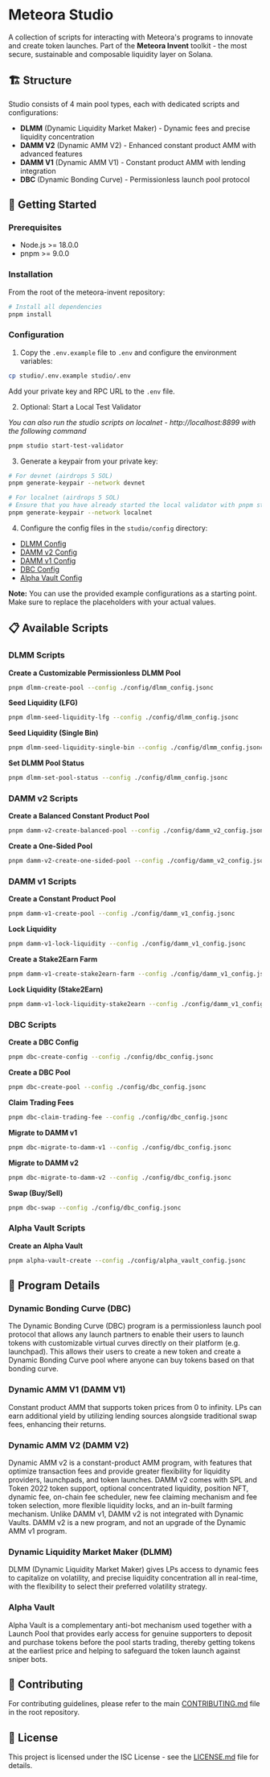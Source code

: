 # Meteora Studio

A collection of scripts for interacting with Meteora's programs to innovate and create token
launches. Part of the **Meteora Invent** toolkit - the most secure, sustainable and composable
liquidity layer on Solana.

## 🏗️ Structure

Studio consists of 4 main pool types, each with dedicated scripts and configurations:

- **DLMM** (Dynamic Liquidity Market Maker) - Dynamic fees and precise liquidity concentration
- **DAMM V2** (Dynamic AMM V2) - Enhanced constant product AMM with advanced features
- **DAMM V1** (Dynamic AMM V1) - Constant product AMM with lending integration
- **DBC** (Dynamic Bonding Curve) - Permissionless launch pool protocol

## 🚀 Getting Started

### Prerequisites

- Node.js >= 18.0.0
- pnpm >= 9.0.0

### Installation

From the root of the meteora-invent repository:

```bash
# Install all dependencies
pnpm install
```

### Configuration

1. Copy the `.env.example` file to `.env` and configure the environment variables:

```bash
cp studio/.env.example studio/.env
```

Add your private key and RPC URL to the `.env` file.

2. Optional: Start a Local Test Validator

_You can also run the studio scripts on localnet - http://localhost:8899 with the following command_

```bash
pnpm studio start-test-validator
```

3. Generate a keypair from your private key:

```bash
# For devnet (airdrops 5 SOL)
pnpm generate-keypair --network devnet

# For localnet (airdrops 5 SOL)
# Ensure that you have already started the local validator with pnpm start-test-validator
pnpm generate-keypair --network localnet
```

4. Configure the config files in the `studio/config` directory:

- [DLMM Config](./config/dlmm_config.jsonc)
- [DAMM v2 Config](./config/damm_v2_config.jsonc)
- [DAMM v1 Config](./config/damm_v1_config.jsonc)
- [DBC Config](./config/dbc_config.jsonc)
- [Alpha Vault Config](./config/alpha_vault_config.jsonc)

**Note:** You can use the provided example configurations as a starting point. Make sure to replace
the placeholders with your actual values.

## 📋 Available Scripts

### DLMM Scripts

**Create a Customizable Permissionless DLMM Pool**

```bash
pnpm dlmm-create-pool --config ./config/dlmm_config.jsonc
```

**Seed Liquidity (LFG)**

```bash
pnpm dlmm-seed-liquidity-lfg --config ./config/dlmm_config.jsonc
```

**Seed Liquidity (Single Bin)**

```bash
pnpm dlmm-seed-liquidity-single-bin --config ./config/dlmm_config.jsonc
```

**Set DLMM Pool Status**

```bash
pnpm dlmm-set-pool-status --config ./config/dlmm_config.jsonc
```

### DAMM v2 Scripts

**Create a Balanced Constant Product Pool**

```bash
pnpm damm-v2-create-balanced-pool --config ./config/damm_v2_config.jsonc
```

**Create a One-Sided Pool**

```bash
pnpm damm-v2-create-one-sided-pool --config ./config/damm_v2_config.jsonc
```

### DAMM v1 Scripts

**Create a Constant Product Pool**

```bash
pnpm damm-v1-create-pool --config ./config/damm_v1_config.jsonc
```

**Lock Liquidity**

```bash
pnpm damm-v1-lock-liquidity --config ./config/damm_v1_config.jsonc
```

**Create a Stake2Earn Farm**

```bash
pnpm damm-v1-create-stake2earn-farm --config ./config/damm_v1_config.jsonc
```

**Lock Liquidity (Stake2Earn)**

```bash
pnpm damm-v1-lock-liquidity-stake2earn --config ./config/damm_v1_config.jsonc
```

### DBC Scripts

**Create a DBC Config**

```bash
pnpm dbc-create-config --config ./config/dbc_config.jsonc
```

**Create a DBC Pool**

```bash
pnpm dbc-create-pool --config ./config/dbc_config.jsonc
```

**Claim Trading Fees**

```bash
pnpm dbc-claim-trading-fee --config ./config/dbc_config.jsonc
```

**Migrate to DAMM v1**

```bash
pnpm dbc-migrate-to-damm-v1 --config ./config/dbc_config.jsonc
```

**Migrate to DAMM v2**

```bash
pnpm dbc-migrate-to-damm-v2 --config ./config/dbc_config.jsonc
```

**Swap (Buy/Sell)**

```bash
pnpm dbc-swap --config ./config/dbc_config.jsonc
```

### Alpha Vault Scripts

**Create an Alpha Vault**

```bash
pnpm alpha-vault-create --config ./config/alpha_vault_config.jsonc
```

## 📖 Program Details

### Dynamic Bonding Curve (DBC)

The Dynamic Bonding Curve (DBC) program is a permissionless launch pool protocol that allows any
launch partners to enable their users to launch tokens with customizable virtual curves directly on
their platform (e.g. launchpad). This allows their users to create a new token and create a Dynamic
Bonding Curve pool where anyone can buy tokens based on that bonding curve.

### Dynamic AMM V1 (DAMM V1)

Constant product AMM that supports token prices from 0 to infinity. LPs can earn additional yield by
utilizing lending sources alongside traditional swap fees, enhancing their returns.

### Dynamic AMM V2 (DAMM V2)

Dynamic AMM v2 is a constant-product AMM program, with features that optimize transaction fees and
provide greater flexibility for liquidity providers, launchpads, and token launches. DAMM v2 comes
with SPL and Token 2022 token support, optional concentrated liquidity, position NFT, dynamic fee,
on-chain fee scheduler, new fee claiming mechanism and fee token selection, more flexible liquidity
locks, and an in-built farming mechanism. Unlike DAMM v1, DAMM v2 is not integrated with Dynamic
Vaults. DAMM v2 is a new program, and not an upgrade of the Dynamic AMM v1 program.

### Dynamic Liquidity Market Maker (DLMM)

DLMM (Dynamic Liquidity Market Maker) gives LPs access to dynamic fees to capitalize on volatility,
and precise liquidity concentration all in real-time, with the flexibility to select their preferred
volatility strategy.

### Alpha Vault

Alpha Vault is a complementary anti-bot mechanism used together with a Launch Pool that provides
early access for genuine supporters to deposit and purchase tokens before the pool starts trading,
thereby getting tokens at the earliest price and helping to safeguard the token launch against
sniper bots.

## 🤝 Contributing

For contributing guidelines, please refer to the main [CONTRIBUTING.md](../CONTRIBUTING.md) file in
the root repository.

## 📄 License

This project is licensed under the ISC License - see the [LICENSE.md](../LICENSE.md) file for
details.

